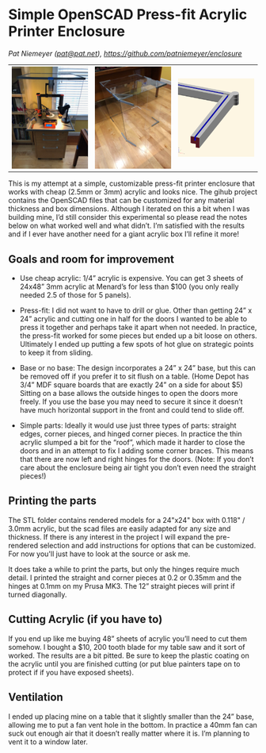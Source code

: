 
# Simple OpenSCAD Press-fit Acrylic Printer Enclosure
_Pat Niemeyer (pat@pat.net), https://github.com/patniemeyer/enclosure_

<table>
  <tr>
    <th>
      <img src="Media/box1.jpg" width="220"/>
    </th>
    <th>
      <img src="Media/doors3.jpg" width="220"/>
    </th>
    <th>
    <img src="Media/shot7.png" width="220"/>
    </th>
  </tr>
</table>

This is my attempt at a simple, customizable press-fit printer enclosure that works with cheap (2.5mm or 3mm) acrylic and looks nice. The gihub project contains the OpenSCAD files that can be customized for any material thickness and box dimensions. Although I iterated on this a bit when I was building mine, I’d still consider this experimental so please read the notes below on what worked well and what didn’t.  I’m satisfied with the results and if I ever have another need for a giant acrylic box I’ll refine it more!

## Goals and room for improvement

* Use cheap acrylic:  1/4” acrylic is expensive.   You can get 3 sheets of 24x48” 3mm acrylic at Menard’s for less than $100 (you only really needed 2.5 of those for 5 panels). 

* Press-fit:  I did not want to have to drill or glue.  Other than getting 24” x 24” acrylic and cutting one in half for the doors I wanted to be able to press it together and perhaps take it apart when not needed.  In practice, the press-fit worked for some pieces but ended up a bit loose on others.  Ultimately I ended up putting a few spots of hot glue on strategic points to keep it from sliding.

* Base or no base:  The design incorporates a 24” x 24” base, but this can be removed off if you prefer it to sit flush on a table.  (Home Depot has 3/4” MDF square boards that are exactly 24” on a side for about $5)  Sitting on a base allows the outside hinges to open the doors more freely.   If you use the base you may need to secure it since it doesn’t have much horizontal support in the front and could tend to slide off.

* Simple parts: Ideally it would use just three types of parts: straight edges, corner pieces, and hinged corner pieces.  In practice the thin acrylic slumped a bit for the “roof”, which made it harder to close the doors and in an attempt to fix I adding some corner braces.  This means that there are now left and right hinges for the doors.   (Note: If you don’t care about the enclosure being air tight you don’t even need the straight pieces!)

## Printing the parts 

The STL folder contains rendered models for a 24"x24" box with 0.118" / 3.0mm acrylic, but the scad files are easily adapted for any size and thickness.  If there is any interest in the project I will expand the pre-rendered selection and add instructions for options that can be customized. For now you'll just have to look at the source or ask me.

It does take a while to print the parts, but only the hinges require much detail.  I printed the straight and corner pieces at 0.2 or 0.35mm and the hinges at 0.1mm on my Prusa MK3.  The 12” straight pieces will print if turned diagonally.

## Cutting Acrylic (if you have to) 
If you end up like me buying 48” sheets of acrylic you’ll need to cut them somehow.  I bought a $10, 200 tooth blade for my table saw and it sort of worked.  The results are a bit pitted.  Be sure to keep the plastic coating on the acrylic until you are finished cutting (or put blue painters tape on to protect if if you have exposed sheets).

## Ventilation 
I ended up placing mine on a table that it slightly smaller than the 24” base, allowing me to put a fan vent hole in the bottom.  In practice a 40mm fan can suck out enough air that it doesn’t really matter where it is.  I’m planning to vent it to a window later.



